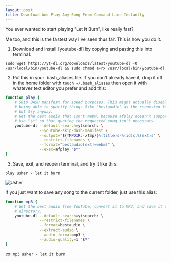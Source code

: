 ```yaml
---
layout: post
title: Download And Play Any Song From Command Line Instantly
---
```


You ever wanted to start playing "Let It Burn", like really fast?

Me too, and this is the fastest way I've seen thus far.  This is how you do it.

1. Download and install [youtube-dl] by copying and pasting this into terminal:

```
sudo wget https://yt-dl.org/downloads/latest/youtube-dl -O /usr/local/bin/youtube-dl && sudo chmod a+rx /usr/local/bin/youtube-dl
```

2. Put this in your .bash_aliases file.  If you don't already have it, drop it off in the home folder with ```touch ~/.bash_aliases``` then open it with whatever text editor you prefer and add this:

```bash
function play {
    # Skip DASH manifest for speed purposes. This might actually disable
    # being able to specify things like 'bestaudio' as the requested format,
    # but try anyway.
    # Get the best audio that isn't WebM, because afplay doesn't support it.
    # Use "$*" so that quoting the requested song isn't necessary.
    youtube-dl --default-search=ytsearch: \
               --youtube-skip-dash-manifest \
               --output="${TMPDIR:-/tmp/}%(title)s-%(id)s.%(ext)s" \
               --restrict-filenames \
               --format="bestaudio[ext!=webm]" \
               --exec=afplay "$*"
}
```

3. Save, exit, and reopen terminal, and try it like this:

```play usher - let it burn ```

![Usher](http://i.giphy.com/11Jo6MieZMiPZu.gif)

If you just want to save any song to the current folder, just use this alias:

```bash
function mp3 {
    # Get the best audio from YouTube, convert it to MP3, and save it to the current
    # directory.
    youtube-dl --default-search=ytsearch: \
               --restrict-filenames \
               --format=bestaudio \
               --extract-audio \
               --audio-format=mp3 \
               --audio-quality=1 "$*"
}
```

ex: ```mp3 usher - let it burn```
